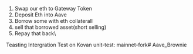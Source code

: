 1. Swap our eth to Gateway Token
2. Deposit Eth into Aave
3. Borrow some with eth collaterall
  1. sell that borrowed asset(short selling)
4. Repay that back\


 Teasting
 Intergration Test on Kovan
 unit-test: mainnet-fork# Aave_Brownie

